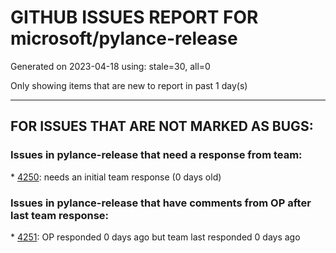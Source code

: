 
# GITHUB ISSUES REPORT FOR microsoft/pylance-release


Generated on 2023-04-18 using: stale=30, all=0


Only showing items that are new to report in past 1 day(s)


---

## FOR ISSUES THAT ARE NOT MARKED AS BUGS:


### Issues in pylance-release that need a response from team:


\* [4250](https://github.com/microsoft/pylance-release/issues/4250 "Unable to identify OpenCv package in virtualenv"): needs an initial team response (0 days old)

### Issues in pylance-release that have comments from OP after last team response:


\* [4251](https://github.com/microsoft/pylance-release/issues/4251 "Inconsistent Autocomplete for PolarsDataType"): OP responded 0 days ago but team last responded 0 days ago
